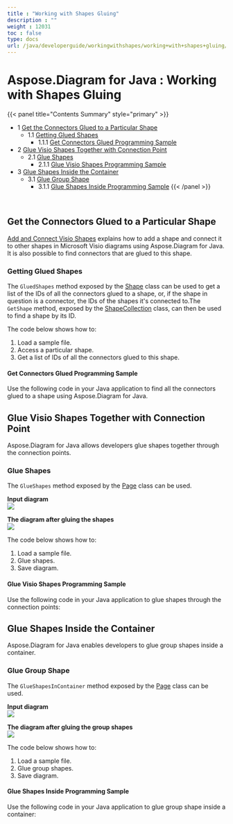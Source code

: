 ```yaml
---
title : "Working with Shapes Gluing" 
description : "" 
weight : 12031 
toc : false
type: docs
url: /java/developerguide/workingwithshapes/working+with+shapes+gluing/
---
```


# Aspose.Diagram for Java : Working with Shapes Gluing


{{< panel title="Contents Summary" style="primary" >}}
*   1 [Get the Connectors Glued to a Particular Shape](#get-the-connectors-glued-to-a-particular-shape)
    *   1.1 [Getting Glued Shapes](#getting-glued-shapes)
        *   1.1.1 [Get Connectors Glued Programming Sample](#get-connectors-glued-programming-sample)
*   2 [Glue Visio Shapes Together with Connection Point](#glue-visio-shapes-together-with-connection-point)
    *   2.1 [Glue Shapes](#glue-shapes)
        *   2.1.1 [Glue Visio Shapes Programming Sample](#glue-visio-shapes-programming-sample)
*   3 [Glue Shapes Inside the Container](#glue-shapes-inside-the-container)
    *   3.1 [Glue Group Shape](#glue-group-shape)
        *   3.1.1 [Glue Shapes Inside Programming Sample](#glue-shapes-inside-programming-sample)
{{< /panel >}}
 

 

## Get the Connectors Glued to a Particular Shape

[Add and Connect Visio Shapes](https://docs2.aspose.com/diagram/java/developerguide/technicalarticles/add+and+connect+visio+shapes) explains how to add a shape and connect it to other shapes in Microsoft Visio diagrams using Aspose.Diagram for Java. It is also possible to find connectors that are glued to this shape.

### Getting Glued Shapes

The `GluedShapes` method exposed by the [Shape](http://www.aspose.com/api/java/diagram/com.aspose.diagram/classes/shape) class can be used to get a list of the IDs of all the connectors glued to a shape, or, if the shape in question is a connector, the IDs of the shapes it's connected to.The `GetShape` method, exposed by the [ShapeCollection](http://www.aspose.com/api/java/diagram/com.aspose.diagram/classes/shapecollection) class, can then be used to find a shape by its ID.

The code below shows how to:

1.  Load a sample file.
2.  Access a particular shape.
3.  Get a list of IDs of all the connectors glued to this shape.

#### Get Connectors Glued Programming Sample

Use the following code in your Java application to find all the connectors glued to a shape using Aspose.Diagram for Java.

## Glue Visio Shapes Together with Connection Point

Aspose.Diagram for Java allows developers glue shapes together through the connection points.

### Glue Shapes

The `GlueShapes` method exposed by the [Page](http://www.aspose.com/api/java/diagram/com.aspose.diagram/classes/page) class can be used.

**Input diagram**  
![](http://i.imgur.com/Z69f4hg.png)

**The diagram after gluing the shapes**  
![](http://i.imgur.com/5TJpDwc.png)

The code below shows how to:

1.  Load a sample file.
2.  Glue shapes.
3.  Save diagram.

#### Glue Visio Shapes Programming Sample

Use the following code in your Java application to glue shapes through the connection points:

## Glue Shapes Inside the Container

Aspose.Diagram for Java enables developers to glue group shapes inside a container.

### Glue Group Shape

The `GlueShapesInContainer` method exposed by the [Page](http://www.aspose.com/api/java/diagram/com.aspose.diagram/classes/page) class can be used.

**Input diagram**  
![](http://i.imgur.com/HRRzIEh.png)

**The diagram after gluing the group shapes**  
![](http://i.imgur.com/YxCiOgU.png)

The code below shows how to:

1.  Load a sample file.
2.  Glue group shapes.
3.  Save diagram.

#### Glue Shapes Inside Programming Sample

Use the following code in your Java application to glue group shape inside a container:

